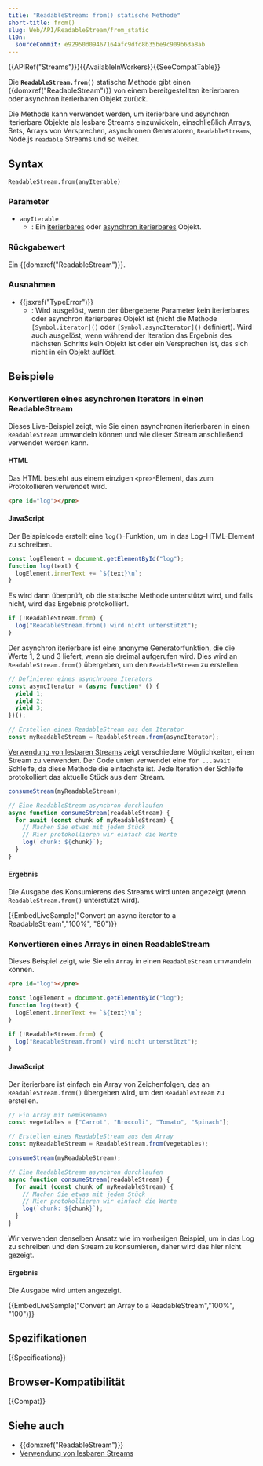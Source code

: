 ```yaml
---
title: "ReadableStream: from() statische Methode"
short-title: from()
slug: Web/API/ReadableStream/from_static
l10n:
  sourceCommit: e92950d09467164afc9dfd8b35be9c909b63a8ab
---
```


{{APIRef("Streams")}}{{AvailableInWorkers}}{{SeeCompatTable}}

Die **`ReadableStream.from()`** statische Methode gibt einen {{domxref("ReadableStream")}} von einem bereitgestellten iterierbaren oder asynchron iterierbaren Objekt zurück.

Die Methode kann verwendet werden, um iterierbare und asynchron iterierbare Objekte als lesbare Streams einzuwickeln, einschließlich Arrays, Sets, Arrays von Versprechen, asynchronen Generatoren, `ReadableStreams`, Node.js `readable` Streams und so weiter.

## Syntax

```js-nolint
ReadableStream.from(anyIterable)
```

### Parameter

- `anyIterable`
  - : Ein [iterierbares](/de/docs/Web/JavaScript/Reference/Iteration_protocols#the_iterable_protocol) oder [asynchron iterierbares](/de/docs/Web/JavaScript/Reference/Iteration_protocols#the_async_iterator_and_async_iterable_protocols) Objekt.

### Rückgabewert

Ein {{domxref("ReadableStream")}}.

### Ausnahmen

- {{jsxref("TypeError")}}
  - : Wird ausgelöst, wenn der übergebene Parameter kein iterierbares oder asynchron iterierbares Objekt ist (nicht die Methode `[Symbol.iterator]()` oder `[Symbol.asyncIterator]()` definiert).
    Wird auch ausgelöst, wenn während der Iteration das Ergebnis des nächsten Schritts kein Objekt ist oder ein Versprechen ist, das sich nicht in ein Objekt auflöst.

## Beispiele

### Konvertieren eines asynchronen Iterators in einen ReadableStream

Dieses Live-Beispiel zeigt, wie Sie einen asynchronen iterierbaren in einen `ReadableStream` umwandeln können und wie dieser Stream anschließend verwendet werden kann.

#### HTML

Das HTML besteht aus einem einzigen `<pre>`-Element, das zum Protokollieren verwendet wird.

```html
<pre id="log"></pre>
```

#### JavaScript

Der Beispielcode erstellt eine `log()`-Funktion, um in das Log-HTML-Element zu schreiben.

```js
const logElement = document.getElementById("log");
function log(text) {
  logElement.innerText += `${text}\n`;
}
```

Es wird dann überprüft, ob die statische Methode unterstützt wird, und falls nicht, wird das Ergebnis protokolliert.

```js
if (!ReadableStream.from) {
  log("ReadableStream.from() wird nicht unterstützt");
}
```

Der asynchron iterierbare ist eine anonyme Generatorfunktion, die die Werte 1, 2 und 3 liefert, wenn sie dreimal aufgerufen wird.
Dies wird an `ReadableStream.from()` übergeben, um den `ReadableStream` zu erstellen.

```js
// Definieren eines asynchronen Iterators
const asyncIterator = (async function* () {
  yield 1;
  yield 2;
  yield 3;
})();

// Erstellen eines ReadableStream aus dem Iterator
const myReadableStream = ReadableStream.from(asyncIterator);
```

[Verwendung von lesbaren Streams](/de/docs/Web/API/Streams_API/Using_readable_streams) zeigt verschiedene Möglichkeiten, einen Stream zu verwenden.
Der Code unten verwendet eine `for ...await` Schleife, da diese Methode die einfachste ist.
Jede Iteration der Schleife protokolliert das aktuelle Stück aus dem Stream.

```js
consumeStream(myReadableStream);

// Eine ReadableStream asynchron durchlaufen
async function consumeStream(readableStream) {
  for await (const chunk of myReadableStream) {
    // Machen Sie etwas mit jedem Stück
    // Hier protokollieren wir einfach die Werte
    log(`chunk: ${chunk}`);
  }
}
```

#### Ergebnis

Die Ausgabe des Konsumierens des Streams wird unten angezeigt (wenn `ReadableStream.from()` unterstützt wird).

{{EmbedLiveSample("Convert an async iterator to a ReadableStream","100%", "80")}}

### Konvertieren eines Arrays in einen ReadableStream

Dieses Beispiel zeigt, wie Sie ein `Array` in einen `ReadableStream` umwandeln können.

```html hidden
<pre id="log"></pre>
```

```js hidden
const logElement = document.getElementById("log");
function log(text) {
  logElement.innerText += `${text}\n`;
}

if (!ReadableStream.from) {
  log("ReadableStream.from() wird nicht unterstützt");
}
```

#### JavaScript

Der iterierbare ist einfach ein Array von Zeichenfolgen, das an `ReadableStream.from()` übergeben wird, um den `ReadableStream` zu erstellen.

```js
// Ein Array mit Gemüsenamen
const vegetables = ["Carrot", "Broccoli", "Tomato", "Spinach"];

// Erstellen eines ReadableStream aus dem Array
const myReadableStream = ReadableStream.from(vegetables);
```

```js hidden
consumeStream(myReadableStream);

// Eine ReadableStream asynchron durchlaufen
async function consumeStream(readableStream) {
  for await (const chunk of myReadableStream) {
    // Machen Sie etwas mit jedem Stück
    // Hier protokollieren wir einfach die Werte
    log(`chunk: ${chunk}`);
  }
}
```

Wir verwenden denselben Ansatz wie im vorherigen Beispiel, um in das Log zu schreiben und den Stream zu konsumieren, daher wird das hier nicht gezeigt.

#### Ergebnis

Die Ausgabe wird unten angezeigt.

{{EmbedLiveSample("Convert an Array to a ReadableStream","100%", "100")}}

## Spezifikationen

{{Specifications}}

## Browser-Kompatibilität

{{Compat}}

## Siehe auch

- {{domxref("ReadableStream")}}
- [Verwendung von lesbaren Streams](/de/docs/Web/API/Streams_API/Using_readable_streams)
